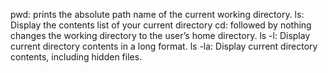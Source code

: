 pwd: prints the absolute path name of the current working directory.
ls: Display the contents list of your current directory
cd: followed by nothing changes the working directory to the user’s home directory.
ls -l: Display current directory contents in a long format.
ls -la: Display current directory contents, including hidden files.

